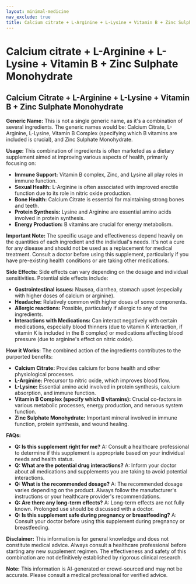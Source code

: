 ```yaml
---
layout: minimal-medicine
nav_exclude: true
title: Calcium citrate + L-Arginine + L-Lysine + Vitamin B + Zinc Sulphate Monohydrate
---
```


# Calcium citrate + L-Arginine + L-Lysine + Vitamin B + Zinc Sulphate Monohydrate

## Calcium Citrate + L-Arginine + L-Lysine + Vitamin B + Zinc Sulphate Monohydrate

**Generic Name:**  This is not a single generic name, as it's a combination of several ingredients.  The generic names would be: Calcium Citrate, L-Arginine, L-Lysine, Vitamin B Complex (specifying which B vitamins are included is crucial), and Zinc Sulphate Monohydrate.

**Usage:** This combination of ingredients is often marketed as a dietary supplement aimed at improving various aspects of health, primarily focusing on:

* **Immune Support:** Vitamin B complex, Zinc, and Lysine all play roles in immune function.
* **Sexual Health:** L-Arginine is often associated with improved erectile function due to its role in nitric oxide production.
* **Bone Health:** Calcium Citrate is essential for maintaining strong bones and teeth.
* **Protein Synthesis:**  Lysine and Arginine are essential amino acids involved in protein synthesis.  
* **Energy Production:**  B vitamins are crucial for energy metabolism.


**Important Note:**  The specific usage and effectiveness depend heavily on the quantities of each ingredient and the individual's needs.  It's not a cure for any disease and should not be used as a replacement for medical treatment.  Consult a doctor before using this supplement, particularly if you have pre-existing health conditions or are taking other medications.

**Side Effects:** Side effects can vary depending on the dosage and individual sensitivities. Potential side effects include:

* **Gastrointestinal issues:** Nausea, diarrhea, stomach upset (especially with higher doses of calcium or arginine).
* **Headache:**  Relatively common with higher doses of some components.
* **Allergic reactions:** Possible, particularly if allergic to any of the ingredients.
* **Interactions with Medications:** Can interact negatively with certain medications, especially blood thinners (due to vitamin K interaction, if vitamin K is included in the B complex) or medications affecting blood pressure (due to arginine's effect on nitric oxide).


**How it Works:** The combined action of the ingredients contributes to the purported benefits:

* **Calcium Citrate:** Provides calcium for bone health and other physiological processes.
* **L-Arginine:** Precursor to nitric oxide, which improves blood flow.
* **L-Lysine:** Essential amino acid involved in protein synthesis, calcium absorption, and immune function.
* **Vitamin B Complex (specify which B vitamins):**  Crucial co-factors in various metabolic processes, energy production, and nervous system function.
* **Zinc Sulphate Monohydrate:** Important mineral involved in immune function, protein synthesis, and wound healing.

**FAQs:**

* **Q: Is this supplement right for me?** A:  Consult a healthcare professional to determine if this supplement is appropriate based on your individual needs and health status.
* **Q: What are the potential drug interactions?** A:  Inform your doctor about all medications and supplements you are taking to avoid potential interactions.
* **Q:  What is the recommended dosage?** A: The recommended dosage varies depending on the product.  Always follow the manufacturer's instructions or your healthcare provider's recommendations.
* **Q:  Are there any long-term effects?** A:  Long-term effects are not fully known.  Prolonged use should be discussed with a doctor.
* **Q: Is this supplement safe during pregnancy or breastfeeding?** A: Consult your doctor before using this supplement during pregnancy or breastfeeding.


**Disclaimer:** This information is for general knowledge and does not constitute medical advice. Always consult a healthcare professional before starting any new supplement regimen.  The effectiveness and safety of this combination are not definitively established by rigorous clinical research.


**Note:** This information is AI-generated or crowd-sourced and may not be accurate. Please consult a medical professional for verified advice.